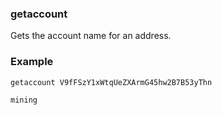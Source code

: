 ### getaccount ###

Gets the account name for an address.

### Example ###

```
getaccount V9fFSzY1xWtqUeZXArmG45hw2B7B53yThn

mining

```
